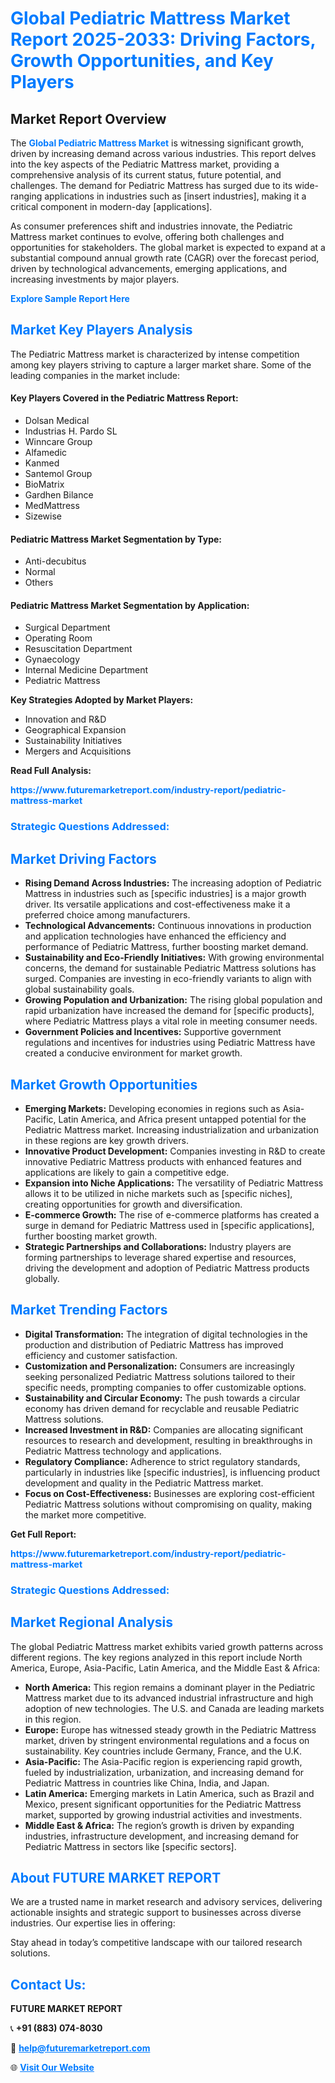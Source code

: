 <h1 style="color: #007BFF;">Global Pediatric Mattress Market Report 2025-2033: Driving Factors, Growth Opportunities, and Key Players</h1>

<section id="overview">
<h2>Market Report Overview</h2>
<p>The <a href="https://www.futuremarketreport.com/industry-report/pediatric-mattress-market" style="color: #007BFF; text-decoration: none;"><strong>Global Pediatric Mattress Market</strong></a> is witnessing significant growth, driven by increasing demand across various industries. This report delves into the key aspects of the Pediatric Mattress market, providing a comprehensive analysis of its current status, future potential, and challenges. The demand for Pediatric Mattress has surged due to its wide-ranging applications in industries such as [insert industries], making it a critical component in modern-day [applications].</p>
<p>As consumer preferences shift and industries innovate, the Pediatric Mattress market continues to evolve, offering both challenges and opportunities for stakeholders. The global market is expected to expand at a substantial compound annual growth rate (CAGR) over the forecast period, driven by technological advancements, emerging applications, and increasing investments by major players.</p>
</section>

<section id="overview">
<p><a href="https://www.futuremarketreport.com/request-sample/reportId=123548" style="color: #007BFF; text-decoration: none;"><strong>Explore Sample Report Here</strong></a></p>
</section>

<section id="key-players">
<h2 style="color: #007BFF;">Market Key Players Analysis</h2>
<p>The Pediatric Mattress market is characterized by intense competition among key players striving to capture a larger market share. Some of the leading companies in the market include:</p>
<h4>Key Players Covered in the Pediatric Mattress Report:</h4>
<ul><li>Dolsan Medical</li><li>Industrias H. Pardo SL</li><li>Winncare Group</li><li>Alfamedic</li><li>Kanmed</li><li>Santemol Group</li><li>BioMatrix</li><li>Gardhen Bilance</li><li>MedMattress</li><li>Sizewise</li></ul>
<h4>Pediatric Mattress Market Segmentation by Type:</h4>
<ul><li>Anti-decubitus</li><li>Normal</li><li>Others</li></ul>

<h4>Pediatric Mattress Market Segmentation by Application:</h4>
<ul><li>Surgical Department</li><li>Operating Room</li><li>Resuscitation Department</li><li>Gynaecology</li><li>Internal Medicine Department</li><li>Pediatric Mattress</li></ul>
<p><strong>Key Strategies Adopted by Market Players:</strong></p>
<ul>
<li>Innovation and R&D</li>
<li>Geographical Expansion</li>
<li>Sustainability Initiatives</li>
<li>Mergers and Acquisitions</li>
</ul>
</section>

<section>
<p><strong>Read Full Analysis: </strong></p><a href="https://www.futuremarketreport.com/industry-report/pediatric-mattress-market" style="color: #007BFF; text-decoration: none;"><strong>https://www.futuremarketreport.com/industry-report/pediatric-mattress-market</strong></a>
<h3 style="color: #007BFF;">Strategic Questions Addressed:</h3>
</section>

<section id="driving-factors">
<h2 style="color: #007BFF;">Market Driving Factors</h2>
<ul>
<li><strong>Rising Demand Across Industries:</strong> The increasing adoption of Pediatric Mattress in industries such as [specific industries] is a major growth driver. Its versatile applications and cost-effectiveness make it a preferred choice among manufacturers.</li>
<li><strong>Technological Advancements:</strong> Continuous innovations in production and application technologies have enhanced the efficiency and performance of Pediatric Mattress, further boosting market demand.</li>
<li><strong>Sustainability and Eco-Friendly Initiatives:</strong> With growing environmental concerns, the demand for sustainable Pediatric Mattress solutions has surged. Companies are investing in eco-friendly variants to align with global sustainability goals.</li>
<li><strong>Growing Population and Urbanization:</strong> The rising global population and rapid urbanization have increased the demand for [specific products], where Pediatric Mattress plays a vital role in meeting consumer needs.</li>
<li><strong>Government Policies and Incentives:</strong> Supportive government regulations and incentives for industries using Pediatric Mattress have created a conducive environment for market growth.</li>
</ul>
</section>

<section id="growth-opportunities">
<h2 style="color: #007BFF;">Market Growth Opportunities</h2>
<ul>
<li><strong>Emerging Markets:</strong> Developing economies in regions such as Asia-Pacific, Latin America, and Africa present untapped potential for the Pediatric Mattress market. Increasing industrialization and urbanization in these regions are key growth drivers.</li>
<li><strong>Innovative Product Development:</strong> Companies investing in R&D to create innovative Pediatric Mattress products with enhanced features and applications are likely to gain a competitive edge.</li>
<li><strong>Expansion into Niche Applications:</strong> The versatility of Pediatric Mattress allows it to be utilized in niche markets such as [specific niches], creating opportunities for growth and diversification.</li>
<li><strong>E-commerce Growth:</strong> The rise of e-commerce platforms has created a surge in demand for Pediatric Mattress used in [specific applications], further boosting market growth.</li>
<li><strong>Strategic Partnerships and Collaborations:</strong> Industry players are forming partnerships to leverage shared expertise and resources, driving the development and adoption of Pediatric Mattress products globally.</li>
</ul>
</section>

<section id="trending-factors">
<h2 style="color: #007BFF;">Market Trending Factors</h2>
<ul>
<li><strong>Digital Transformation:</strong> The integration of digital technologies in the production and distribution of Pediatric Mattress has improved efficiency and customer satisfaction.</li>
<li><strong>Customization and Personalization:</strong> Consumers are increasingly seeking personalized Pediatric Mattress solutions tailored to their specific needs, prompting companies to offer customizable options.</li>
<li><strong>Sustainability and Circular Economy:</strong> The push towards a circular economy has driven demand for recyclable and reusable Pediatric Mattress solutions.</li>
<li><strong>Increased Investment in R&D:</strong> Companies are allocating significant resources to research and development, resulting in breakthroughs in Pediatric Mattress technology and applications.</li>
<li><strong>Regulatory Compliance:</strong> Adherence to strict regulatory standards, particularly in industries like [specific industries], is influencing product development and quality in the Pediatric Mattress market.</li>
<li><strong>Focus on Cost-Effectiveness:</strong> Businesses are exploring cost-efficient Pediatric Mattress solutions without compromising on quality, making the market more competitive.</li>
</ul>
</section>

<section>
<p><strong>Get Full Report: </strong></p><a href="https://www.futuremarketreport.com/industry-report/pediatric-mattress-market" style="color: #007BFF; text-decoration: none;"><strong>https://www.futuremarketreport.com/industry-report/pediatric-mattress-market</strong></a>
<h3 style="color: #007BFF;">Strategic Questions Addressed:</h3>
</section>


<section id="regional-analysis">
<h2 style="color: #007BFF;">Market Regional Analysis</h2>
<p>The global Pediatric Mattress market exhibits varied growth patterns across different regions. The key regions analyzed in this report include North America, Europe, Asia-Pacific, Latin America, and the Middle East & Africa:</p>
<ul>
<li><strong>North America:</strong> This region remains a dominant player in the Pediatric Mattress market due to its advanced industrial infrastructure and high adoption of new technologies. The U.S. and Canada are leading markets in this region.</li>
<li><strong>Europe:</strong> Europe has witnessed steady growth in the Pediatric Mattress market, driven by stringent environmental regulations and a focus on sustainability. Key countries include Germany, France, and the U.K.</li>
<li><strong>Asia-Pacific:</strong> The Asia-Pacific region is experiencing rapid growth, fueled by industrialization, urbanization, and increasing demand for Pediatric Mattress in countries like China, India, and Japan.</li>
<li><strong>Latin America:</strong> Emerging markets in Latin America, such as Brazil and Mexico, present significant opportunities for the Pediatric Mattress market, supported by growing industrial activities and investments.</li>
<li><strong>Middle East & Africa:</strong> The region’s growth is driven by expanding industries, infrastructure development, and increasing demand for Pediatric Mattress in sectors like [specific sectors].</li>
</ul>
</section>

<footer>
<h2 style="color: #007BFF;">About FUTURE MARKET REPORT</h2>
<p>We are a trusted name in market research and advisory services, delivering actionable insights and strategic support to businesses across diverse industries. Our expertise lies in offering:</p>

<p>Stay ahead in today’s competitive landscape with our tailored research solutions.</p>

<h2 style="color: #007BFF;">Contact Us:</h2>
<p><strong>FUTURE MARKET REPORT</strong></p>
<p>📞 <strong>+91 (883) 074-8030</strong></p>
<p>📧 <strong><a href="mailto:help@futuremarketreport.com" style="color: #007BFF;">help@futuremarketreport.com</a></strong></p>
<p>🌐 <strong><a href="https://www.futuremarketreport.com/" style="color: #007BFF;">Visit Our Website</a></strong></p>
</footer>